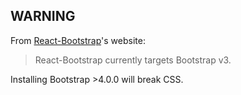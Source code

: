 ## WARNING
From [React-Bootstrap](https://react-bootstrap.github.io/)'s website:
> React-Bootstrap currently targets Bootstrap v3.

Installing Bootstrap >4.0.0 will break CSS.
